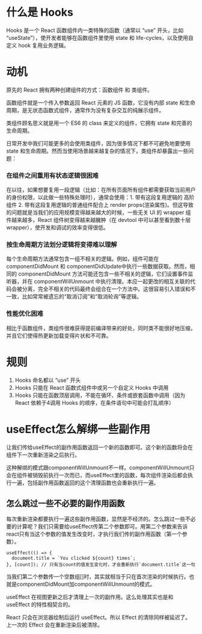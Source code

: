 # 什么是 Hooks

Hooks 是一个 React 函数组件内一类特殊的函数（通常以 “use” 开头，比如 “useState”），使开发者能够在函数组件里使用 state 和 life-cycles，以及使用自定义 hook 复用业务逻辑。

# 动机
原先的 React 拥有两种创建组件的方式：函数组件 和 类组件。

函数组件就是一个传入参数返回 React 元素的 JS 函数，它没有内部 state 和生命周期，是无状态函数式组件，通常作为没有复杂交互的纯展示组件。

类组件顾名思义就是用一个 ES6 的 class 来定义的组件，它拥有 state 和完善的生命周期。

日常开发中我们可能更多的会使用类组件，因为很多情况下都不可避免地要使用 state 和生命周期。然而当使用场景越来越复杂的情况下，类组件却暴露出一些问题：

### 在组件之间重用有状态逻辑很困难

在以往，如果想要复用一段逻辑（比如：在所有页面所有组件都需要获取当前用户的身份权限，以此做一些特殊处理时），通常会使用：1. 带有这段复用逻辑的 高阶组件 2. 带有这段复用逻辑的普通组件配合上 render props(渲染属性)。但这导致的问题就是当我们的应用规模变得越来越大的时候，一些无关 UI 的 wrapper 组件越来越多，React 组件树变得越来越臃肿（在 devtool 中可以甚至看到数十层 wrapper），使开发和调试的效率变得很低。

### 按生命周期方法划分逻辑将变得难以理解

每个生命周期方法通常包含一组不相关的逻辑。例如，组件可能在 componentDidMount 和 componentDidUpdate中执行一些数据获取。然而，相同的 componentDidMount 方法可能还包含一些不相关的逻辑，它们设置事件监听器，并在 componentWillUnmount 中执行清理。本应一起更改的相互关联的代码会被分离，完全不相关的代码最终会组合在一个方法中。这很容易引入错误和不一致，比如常常被遗忘的“取消订阅”和“取消轮询”等逻辑。

### 性能优化困难

相比于函数组件，类组件很难获得提前编译带来的好处，同时类不能很好地压缩，并且它们使得热更新加载变得片状和不可靠。


# 规则
1. Hooks 命名都以 “use” 开头
2. Hooks 只能在 React 函数式组件中或另一个自定义 Hooks 中调用
3. Hooks 只能在函数顶层调用，不能在循环、条件或嵌套函数中调用（因为 React 依赖于4调用 Hooks 的顺序，在条件语句中可能会打乱顺序）

# useEffect怎么解绑一些副作用

让我们传给useEffect的副作用函数返回一个新的函数即可。这个新的函数将会在组件下一次重新渲染之后执行。

这种解绑的模式跟componentWillUnmount不一样。componentWillUnmount只会在组件被销毁前执行一次而已，而useEffect里的函数，每次组件渲染后都会执行一遍，包括副作用函数返回的这个清理函数也会重新执行一遍。

## 怎么跳过一些不必要的副作用函数

每次重新渲染都要执行一遍这些副作用函数，显然是不经济的。怎么跳过一些不必要的计算呢？我们只需要给useEffect传第二个参数即可。用第二个参数来告诉react只有当这个参数的值发生改变时，才执行我们传的副作用函数（第一个参数）。

```
useEffect(() => {
  document.title = `You clicked ${count} times`;
}, [count]); // 只有当count的值发生变化时，才会重新执行`document.title`这一句
```

当我们第二个参数传一个空数组[]时，其实就相当于只在首次渲染的时候执行。也就是componentDidMount加componentWillUnmount的模式。

useEffect 在视图更新之后才清理上一次的副作用。这么处理其实也是和 useEffect 的特性相契合的。

React 只会在浏览器绘制后运行 useEffect。所以 Effect 的清除同样被延迟了。上一次的 Effect 会在重新渲染后被清除。
